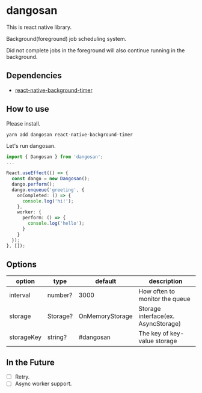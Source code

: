 # dangosan

This is react native library.

Background(foreground) job scheduling system.

Did not complete jobs in the foreground will also continue running in the background.

## Dependencies

- [react-native-background-timer](https://github.com/ocetnik/react-native-background-timer)

## How to use

Please install.

```
yarn add dangosan react-native-background-timer
```

Let's run dangosan.

```typescript
import { Dangosan } from 'dangosan';
...

React.useEffect(() => {
  const dango = new Dangosan();
  dango.perform();
  dango.enqueue('greeting', {
    onCompleted: () => {
      console.log('hi!');
    },
    worker: {
      perform: () => {
        console.log('hello');
      }
    }
  });
}, []);
```

## Options

|option| type | default | description |
|------|------|---------|-------------|
|interval|number?| 3000 | How often to monitor the queue |
|storage | Storage? | OnMemoryStorage | Storage interface(ex. AsyncStorage) |
|storageKey | string? | #dangosan | The key of key-value storage |

## In the Future

- [ ] Retry.
- [ ] Async worker support.
